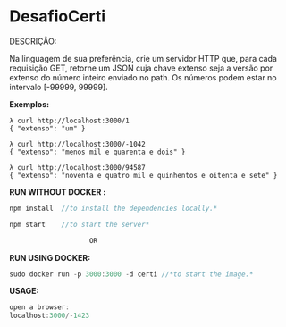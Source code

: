 # DesafioCerti

DESCRIÇÃO:


Na linguagem de sua preferência, crie um servidor HTTP que, para cada
requisição GET, retorne um JSON cuja chave extenso seja a versão por
extenso do número inteiro enviado no path. Os números podem estar no
intervalo [-99999, 99999].

**Exemplos:**
```
λ curl http://localhost:3000/1
{ "extenso": "um" }

λ curl http://localhost:3000/-1042
{ "extenso": "menos mil e quarenta e dois" }

λ curl http://localhost:3000/94587
{ "extenso": "noventa e quatro mil e quinhentos e oitenta e sete" }
```

**RUN WITHOUT DOCKER :**
```javascript
npm install  //to install the dependencies locally.*
```
```javascript
npm start    //to start the server*
```
```javascript
                    OR
```
**RUN USING DOCKER:**
```javascript
sudo docker run -p 3000:3000 -d certi //*to start the image.*
```
**USAGE:**
```javascript
open a browser:
localhost:3000/-1423
